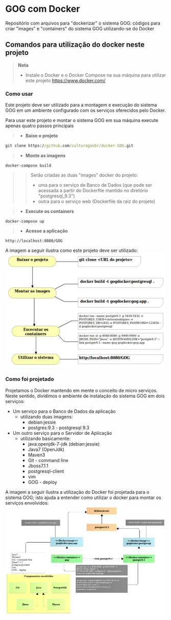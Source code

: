 # GOG com Docker
Repositório com arquivos para "dockerizar" o sistema GOG: códigos para criar "images" e "containers" do sistema GOG utilizando-se do Docker

## Comandos para utilização do docker neste projeto 

> **Nota**
> - Instale o Docker e o Docker Compose na sua máquina para utilizar este projeto https://www.docker.com/

### Como usar
Este projeto deve ser utilizado para a montagem e execução do sistema GOG em um ambiente configurado com os serviços oferecidos pelo Docker. 

Para usar este projeto e montar o sistema GOG em sua máquina execute apenas quatro passos principais

> - **Baixe o projeto**
```cmd
git clone https://github.com/culturagovbr/docker-GOG.git
```
> - **Monte as imagens**
```
docker-compose build
```

>> Serão criadas as duas "images" docker do projeto: 
>> - uma para o serviço de Banco de Dados (que pode ser acessada a partir do Dockerfile mantido no diretório "postgresql_9.3") 
>> - outra para o serviço web (Dockerfile da raiz do projeto)

> - **Execute os containers**
```
docker-compose up
```

> - **Acesse a aplicação**
```
http://localhost:8080/GOG
```

A imagem a seguir ilustra como este projeto deve ser utilizado:
![Como utilizar este projeto](/arquivos/DockerFluxoUtilizacao.jpg)

### Como foi projetado
Projetamos o Docker mantendo em mente o conceito de micro serviços. Neste sentido, dividimos o ambiente de instalação do sistema GOG em dois serviços:

- Um serviço para o Banco de Dados da aplicação
  - utilizando duas imagens: 
    - debian:jessie
    - postgres:9.3 - postgresql 9.3
- Um outro serviço para o Servidor de Aplicação
  - utilizando basicamente:
    - java:openjdk-7-jdk (debian:jessie)
    - Java7 (OpenJdk)
    - Maven3
    - Git - command line
    - Jboss7.1.1 
    - postgresql-client
    - vim
    - GOG - deploy

A imagem a seguir ilustra a utilização do Docker foi projetada para o sistema GOG; isto ajuda a entender como utilizar o docker para montar os serviços envolvidos:
![Como foi projetada a utilização do Docker no sistema GOG](/arquivos/DockerMontagemAmbiente.jpg)


